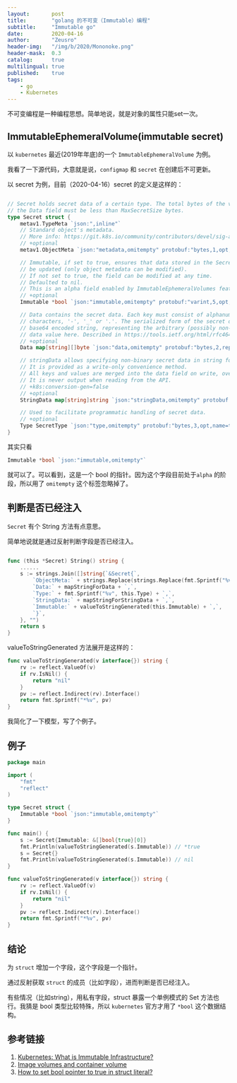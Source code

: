 ```yaml
---
layout:       post
title:        "golang 的不可变（Immutable）编程"
subtitle:     "Immutable go"
date:         2020-04-16
author:       "Zeusro"
header-img:   "/img/b/2020/Mononoke.png" 
header-mask:  0.3
catalog:      true
multilingual: true
published:    true
tags:
    - go
    - Kubernetes
---
```



不可变编程是一种编程思想。简单地说，就是对象的属性只能set一次。

## ImmutableEphemeralVolume(immutable secret)

以 `kubernetes` 最近(2019年年底)的一个 `ImmutableEphemeralVolume` 为例。

我看了一下源代码，大意就是说，`configmap` 和 `secret` 在创建后不可更新。

以 secret 为例，目前（2020-04-16）secret 的定义是这样的：

```go

// Secret holds secret data of a certain type. The total bytes of the values in
// the Data field must be less than MaxSecretSize bytes.
type Secret struct {
	metav1.TypeMeta `json:",inline"`
	// Standard object's metadata.
	// More info: https://git.k8s.io/community/contributors/devel/sig-architecture/api-conventions.md#metadata
	// +optional
	metav1.ObjectMeta `json:"metadata,omitempty" protobuf:"bytes,1,opt,name=metadata"`

	// Immutable, if set to true, ensures that data stored in the Secret cannot
	// be updated (only object metadata can be modified).
	// If not set to true, the field can be modified at any time.
	// Defaulted to nil.
	// This is an alpha field enabled by ImmutableEphemeralVolumes feature gate.
	// +optional
	Immutable *bool `json:"immutable,omitempty" protobuf:"varint,5,opt,name=immutable"`

	// Data contains the secret data. Each key must consist of alphanumeric
	// characters, '-', '_' or '.'. The serialized form of the secret data is a
	// base64 encoded string, representing the arbitrary (possibly non-string)
	// data value here. Described in https://tools.ietf.org/html/rfc4648#section-4
	// +optional
	Data map[string][]byte `json:"data,omitempty" protobuf:"bytes,2,rep,name=data"`

	// stringData allows specifying non-binary secret data in string form.
	// It is provided as a write-only convenience method.
	// All keys and values are merged into the data field on write, overwriting any existing values.
	// It is never output when reading from the API.
	// +k8s:conversion-gen=false
	// +optional
	StringData map[string]string `json:"stringData,omitempty" protobuf:"bytes,4,rep,name=stringData"`

	// Used to facilitate programmatic handling of secret data.
	// +optional
	Type SecretType `json:"type,omitempty" protobuf:"bytes,3,opt,name=type,casttype=SecretType"`
}
```

其实只看 

```go
Immutable *bool `json:"immutable,omitempty"`
```

就可以了。可以看到，这是一个 bool 的指针。因为这个字段目前处于`alpha` 的阶段，所以用了 `omitempty` 这个标签忽略掉了。


## 判断是否已经注入

`Secret` 有个 String 方法有点意思。

简单地说就是通过反射判断字段是否已经注入。

```go

func (this *Secret) String() string {
	......
	s := strings.Join([]string{`&Secret{`,
		`ObjectMeta:` + strings.Replace(strings.Replace(fmt.Sprintf("%v", this.ObjectMeta), "ObjectMeta", "v1.ObjectMeta", 1), `&`, ``, 1) + `,`,
		`Data:` + mapStringForData + `,`,
		`Type:` + fmt.Sprintf("%v", this.Type) + `,`,
		`StringData:` + mapStringForStringData + `,`,
		`Immutable:` + valueToStringGenerated(this.Immutable) + `,`,
		`}`,
	}, "")
	return s
}

```

valueToStringGenerated 方法展开是这样的：

```go
func valueToStringGenerated(v interface{}) string {
	rv := reflect.ValueOf(v)
	if rv.IsNil() {
		return "nil"
	}
	pv := reflect.Indirect(rv).Interface()
	return fmt.Sprintf("*%v", pv)
}
```

我简化了一下模型，写了个例子。

## 例子

```go
package main

import (
	"fmt"
	"reflect"
)

type Secret struct {
	Immutable *bool `json:"immutable,omitempty"`
}

func main() {
	s := Secret{Immutable: &[]bool{true}[0]}
	fmt.Println(valueToStringGenerated(s.Immutable)) // *true
	s = Secret{}
	fmt.Println(valueToStringGenerated(s.Immutable)) // nil
}

func valueToStringGenerated(v interface{}) string {
	rv := reflect.ValueOf(v)
	if rv.IsNil() {
		return "nil"
	}
	pv := reflect.Indirect(rv).Interface()
	return fmt.Sprintf("*%v", pv)
}
```

## 结论

为 `struct` 增加一个字段，这个字段是一个指针。

通过反射获取 `struct` 的成员（比如字段），进而判断是否已经注入。

有些情况（比如string），用私有字段，struct 暴露一个单例模式的 Set 方法也行。我猜是 bool 类型比较特殊，所以 `kubernetes` 官方才用了 `*bool` 这个数据结构。


## 参考链接
1. [Kubernetes: What is Immutable Infrastructure?](https://dyn.com/blog/kubernetes-what-is-immutable-infrastructure/)
2. [Image volumes and container volume](https://github.com/kubernetes/kubernetes/issues/831)
3. [How to set bool pointer to true in struct literal?](https://stackoverflow.com/questions/28817992/how-to-set-bool-pointer-to-true-in-struct-literal)